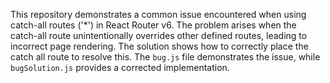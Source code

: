 This repository demonstrates a common issue encountered when using catch-all routes ('*') in React Router v6.  The problem arises when the catch-all route unintentionally overrides other defined routes, leading to incorrect page rendering. The solution shows how to correctly place the catch all route to resolve this. The `bug.js` file demonstrates the issue, while `bugSolution.js` provides a corrected implementation.
